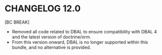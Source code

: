 CHANGELOG 12.0
==============

[BC BREAK]

- Removed all code related to DBAL to ensure compatibility with DBAL 4 and the latest version of doctrine/orm.
- From this version onward, DBAL is no longer supported within this bundle, and no alternative is provided.
